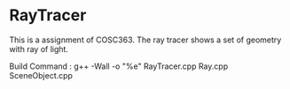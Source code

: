 # RayTracer
This is a assignment of COSC363. The ray tracer shows a set of geometry with ray of light.

Build Command : g++ -Wall -o "%e" RayTracer.cpp Ray.cpp SceneObject.cpp
